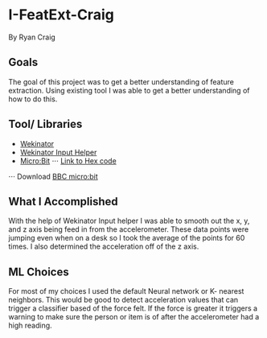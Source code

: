 # I-FeatExt-Craig
By Ryan Craig

## Goals
The goal of this project was to get a better understanding of feature extraction.
Using existing tool I was able to get a better understanding of how to do this.

## Tool/ Libraries
* [Wekinator](http://www.wekinator.org/downloads/)
* [Wekinator Input Helper](http://www.wekinator.org/input-helper/)
* [Micro:Bit](http://microbit.org/guide/)
⋅⋅⋅ [Link to Hex code](http://www.doc.gold.ac.uk/~mas01rf/WekinatorDownloads/wekinator_examples/all_source_zips/RUN_THIS_ON_MICROBIT.hex)

⋅⋅⋅ Download [BBC micro:bit](http://www.wekinator.org/examples/#BBC_microbit)


## What I Accomplished
With the help of Wekinator Input helper I was able to smooth out the x, y, and z axis being feed in from the accelerometer. These data points were jumping even when on a desk so I took the average of the points for 60 times. I also determined the acceleration off of the z axis.  

## ML Choices
For most of my choices I used the default Neural network or K- nearest neighbors. This would be good to detect acceleration values that can trigger a classifier based of the force felt. If the force is greater it triggers a warning to make sure the person or item is of after the accelerometer had a high reading.
